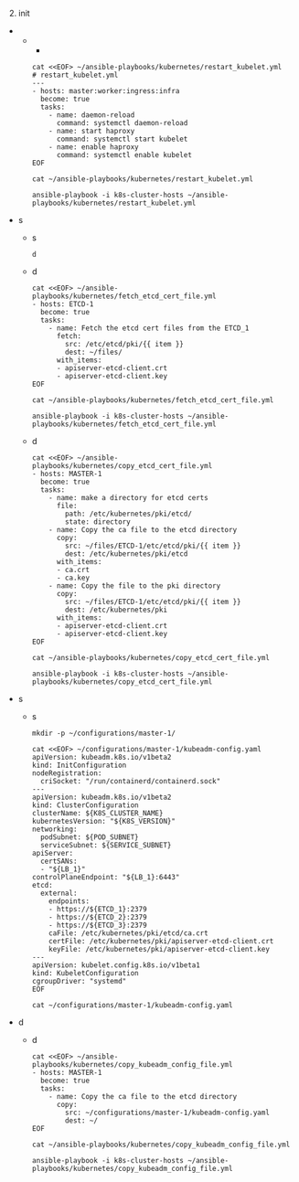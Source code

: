 2. init 
  -  
    - 
      -  

          cat <<EOF> ~/ansible-playbooks/kubernetes/restart_kubelet.yml
          # restart_kubelet.yml
          ---
          - hosts: master:worker:ingress:infra
            become: true
            tasks:
              - name: daemon-reload
                command: systemctl daemon-reload
              - name: start haproxy
                command: systemctl start kubelet
              - name: enable haproxy
                command: systemctl enable kubelet            
          EOF

          cat ~/ansible-playbooks/kubernetes/restart_kubelet.yml

          ansible-playbook -i k8s-cluster-hosts ~/ansible-playbooks/kubernetes/restart_kubelet.yml
          
- s 
    - s

          d

    - d

          cat <<EOF> ~/ansible-playbooks/kubernetes/fetch_etcd_cert_file.yml
          - hosts: ETCD-1
            become: true
            tasks:
              - name: Fetch the etcd cert files from the ETCD_1
                fetch: 
                  src: /etc/etcd/pki/{{ item }}
                  dest: ~/files/
                with_items:
                - apiserver-etcd-client.crt
                - apiserver-etcd-client.key
          EOF
          
          cat ~/ansible-playbooks/kubernetes/fetch_etcd_cert_file.yml

          ansible-playbook -i k8s-cluster-hosts ~/ansible-playbooks/kubernetes/fetch_etcd_cert_file.yml

      
    - d

          cat <<EOF> ~/ansible-playbooks/kubernetes/copy_etcd_cert_file.yml
          - hosts: MASTER-1
            become: true
            tasks: 
              - name: make a directory for etcd certs
                file:
                  path: /etc/kubernetes/pki/etcd/
                  state: directory
              - name: Copy the ca file to the etcd directory
                copy: 
                  src: ~/files/ETCD-1/etc/etcd/pki/{{ item }}
                  dest: /etc/kubernetes/pki/etcd
                with_items:
                - ca.crt
                - ca.key
              - name: Copy the file to the pki directory
                copy: 
                  src: ~/files/ETCD-1/etc/etcd/pki/{{ item }}
                  dest: /etc/kubernetes/pki
                with_items:
                - apiserver-etcd-client.crt
                - apiserver-etcd-client.key
          EOF

          cat ~/ansible-playbooks/kubernetes/copy_etcd_cert_file.yml

          ansible-playbook -i k8s-cluster-hosts ~/ansible-playbooks/kubernetes/copy_etcd_cert_file.yml

- s

    - s 




          mkdir -p ~/configurations/master-1/

          cat <<EOF> ~/configurations/master-1/kubeadm-config.yaml
          apiVersion: kubeadm.k8s.io/v1beta2
          kind: InitConfiguration
          nodeRegistration:
            criSocket: "/run/containerd/containerd.sock"
          ---
          apiVersion: kubeadm.k8s.io/v1beta2
          kind: ClusterConfiguration
          clusterName: ${K8S_CLUSTER_NAME}
          kubernetesVersion: "${K8S_VERSION}"
          networking:
            podSubnet: ${POD_SUBNET}
            serviceSubnet: ${SERVICE_SUBNET}
          apiServer:
            certSANs:
            - "${LB_1}"
          controlPlaneEndpoint: "${LB_1}:6443"
          etcd:
            external:
              endpoints:
              - https://${ETCD_1}:2379
              - https://${ETCD_2}:2379
              - https://${ETCD_3}:2379
              caFile: /etc/kubernetes/pki/etcd/ca.crt
              certFile: /etc/kubernetes/pki/apiserver-etcd-client.crt
              keyFile: /etc/kubernetes/pki/apiserver-etcd-client.key
          ---
          apiVersion: kubelet.config.k8s.io/v1beta1
          kind: KubeletConfiguration
          cgroupDriver: "systemd"
          EOF

          cat ~/configurations/master-1/kubeadm-config.yaml

- d 

    - d 

          cat <<EOF> ~/ansible-playbooks/kubernetes/copy_kubeadm_config_file.yml
          - hosts: MASTER-1
            become: true
            tasks: 
              - name: Copy the ca file to the etcd directory
                copy: 
                  src: ~/configurations/master-1/kubeadm-config.yaml
                  dest: ~/
          EOF

          cat ~/ansible-playbooks/kubernetes/copy_kubeadm_config_file.yml

          ansible-playbook -i k8s-cluster-hosts ~/ansible-playbooks/kubernetes/copy_kubeadm_config_file.yml
